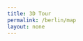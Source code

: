```yaml
---
title: 3D Tour
permalink: /berlin/map
layout: none
---
```


<link href="/f/OSMBuildings.css" rel="stylesheet">
<script src="/f/OSMBuildings.js"></script>
<script src="/f/bjs/jquery.js"></script>
<script src="/f/bowser.js"></script>

<div id="map" style="height: 100%; width: 100%"></div>

  <script>
  var browser = bowser.getParser(window.navigator.userAgent);

  var map = new OSMBuildings({
     container: 'map',
     position: { latitude: 52.51836, longitude: 13.40438 },
     zoom: 16,
     minZoom: 15,
     maxZoom: 30,
     tilt: 30,
     attribution: '© Data <a href="https://openstreetmap.org/copyright/">OpenStreetMap</a> © Map <a href="https://mapbox.com/">Mapbox</a> © 3D <a href="https://osmbuildings.org/copyright/">OSM Buildings</a>'

  })

  map.addMapTiles('https://a.tile.openstreetmap.org/{z}/{x}/{y}.png');

  if ( browser.getPlatformType() !== "mobile" ) {
    map.addGeoJSONTiles('https://{s}.data.osmbuildings.org/0.2/anonymous/tile/{z}/{x}/{y}.json');
  }


  var haveObjs = [
    {
      mlid: "0ec35096975442188f5278665013bfae",
      loc: [52.56928,13.44615],
      rotation: 60,
    },
    {
      mlid: "3d0f151bf808494a9eb1b2a81665e832",
      loc: [52.52605,13.42966],
      rotation: 60,
    },
    {
      mlid: "70fcd5892cb346429c04c1d852b96169",
      loc: [52.53858,13.42697],
      rotation: 60,
    },
    {
      mlid: "924b850d72bd46478ab650cfa353d94d-1",
      loc: [52.52830,13.39892],
      rotation: 60,
    },
    {
      mlid: "924b850d72bd46478ab650cfa353d94d-2",
      loc: [52.52802,13.39907],
      rotation: 60,
    },
    {
      mlid: "924b850d72bd46478ab650cfa353d94d-3",
      loc: [52.52819,13.39915],
      rotation: 60,
    },
  ]
  $.each( haveObjs, function(idx, obj) {
    map.addOBJ( `${location.protocol}//${location.hostname}:${location.port}/m/${obj.mlid}/lods.obj`, { latitude: obj.loc[0], longitude: obj.loc[1] }, { scale: 25, altitude: 10, color: 'red', id: 'up-' + obj.mlid, rotation: obj.rotation });
  })

  map.on('pointerup', e => {
    $.each( e.features || [], function(idx,obj) {
      if ( obj.id.substring(0,3) === "up-" ) {
        var data = { o: obj.id.substring(3) }

        var url = new URL(window.location)
        var shareUrl = url.origin + "/berlin/3dtour#" + window.btoa(
          JSON.stringify(data));
        window.location = shareUrl;
      }
    })
  });

</script>
